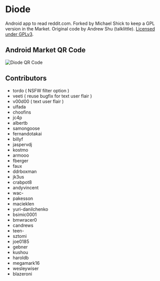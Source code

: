 Diode
=============

Android app to read reddit.com. Forked by Michael Shick to keep a GPL version in the Market. Original code by Andrew Shu (talklittle). [Licensed under GPLv3][license].

Android Market QR Code
----------------------

![Diode QR
Code](http://chart.apis.google.com/chart?cht=qr&chs=120x120&chl=market%3A%2F%2Fdetails%3Fid%3Din.shick.diode
 "Scan with a QR Code reader")

Contributors
------------

* tordo ( NSFW filter option )
* veeti ( reuse bugfix for text user flair )
* v00d00 ( text user flair )
* ulfada
* choofins
* jc4p
* albertb
* samongoose
* fernandotakai
* billyf
* jaspervdj
* kostmo
* armooo
* fberger
* faux
* ddrboxman
* jk3us
* crabpot8
* andyvincent
* wac-
* pakesson
* macieklen
* yuri-danilchenko
* bsimic0001
* bmwracer0
* candrews
* teen-
* sztomi
* joe0185
* gebner
* kushou
* haroldb
* megamark16
* wesleywiser
* blazeroni


[license]: http://www.gnu.org/licenses/gpl.html
